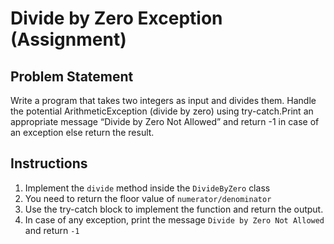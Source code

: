 # Divide by Zero Exception (Assignment)
## Problem Statement

Write a program that takes two integers as input and divides them. Handle the potential ArithmeticException (divide by zero) using try-catch.Print an appropriate message “Divide by Zero Not Allowed” and return -1 in case of an exception else return the result.

## Instructions
1. Implement the `divide` method inside the `DivideByZero` class
2. You need to return the floor value of `numerator/denominator`
3. Use the try-catch block to implement the function and return the output.
4. In case of any exception, print the message `Divide by Zero Not Allowed` and return `-1`